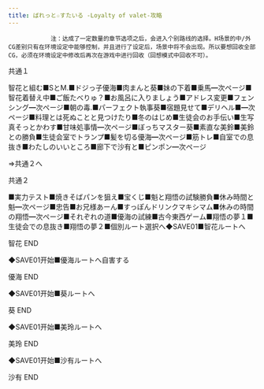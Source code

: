 ```yaml
---
title: ばれっと☆すたいる -Loyalty of valet-攻略
---
```


                注：达成了一定数量的章节选项之后，会进入个别路线的选择。H场景的中/外CG差别只有在环境设定中能够控制，并且进行了设定后，场景中将不会出现。所以要想回收全部CG，必须在环境设定中修改后再次在游戏中进行回收（回想模式中回收不可）。

共通１

智花と組む■SとM.■ドジっ子優海■肉まんと葵■妹の下着■乗馬━次ページ■智花着替え中■ご飯たべりゅ？■お風呂に入りましょう■アドレス変更■フェンシング━次ページ■朝の毒.■パーフェクト執事葵■宿題見せて■デリヘル■━次ページ■料理とは死ぬことと見つけたり■冬のはじめ■生徒会のお手伝い■生写真そっとかわす■甘味処事情━次ページ■ぼっちマスター葵■素直な美鈴■美鈴との勝負■生徒会室でトランプ■髪を切る優海━次ページ■筋トレ■自室での息抜き■わたしのいいところ■廊下で沙有と■ピンポン━次ページ

⇒共通２へ

共通２

■実力テスト■焼きそばパンを狙え■宝くじ■魁と翔悟の試験勝負■休み時間と魁━次ページ■忠告■お兄様あーん■すっぽんドリンクマキシマム■休みの時間の翔悟━次ページ■それぞれの道■優海の試練■古今東西ゲーム■翔悟の夢１■生徒会での息抜き■翔悟の夢２■個別ルート選択へ◆SAVE01■智花ルートへ

智花 END

◆SAVE01开始■優海ルートへ自害する

優海 END

◆SAVE01开始■葵ルートへ

葵 END

◆SAVE01开始■美玲ルートへ

美玲 END

◆SAVE01开始■沙有ルートへ

沙有 END
              
